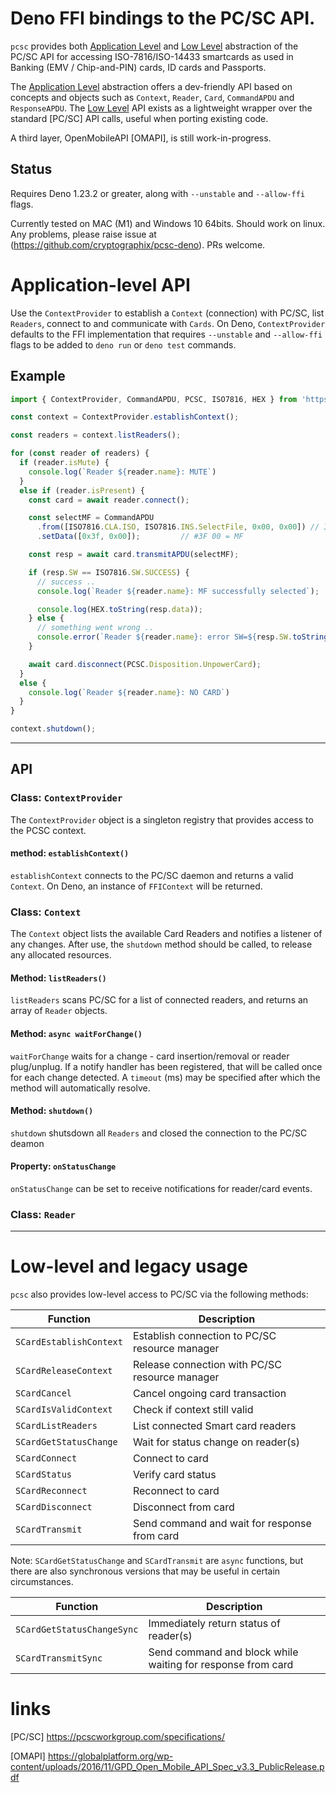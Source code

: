 # Deno FFI bindings to the PC/SC API. 

`pcsc` provides both [Application Level](#application-level-usage-example) and [Low Level](#low-level-and-legacy-usage) abstraction of the PC/SC API for accessing ISO-7816/ISO-14433 smartcards as used in Banking (EMV / Chip-and-PIN) cards, ID cards and Passports.

The [Application Level](#application-level-usage-example) abstraction offers a dev-friendly API based on concepts and objects such as `Context`, `Reader`, `Card`, `CommandAPDU` and `ResponseAPDU`. The [Low Level](#low-level-and-legacy-usage) API exists as a lightweight wrapper over the standard [PC/SC] API calls, useful when porting existing code.

A third layer, OpenMobileAPI [OMAPI], is still work-in-progress.

## Status
Requires Deno 1.23.2 or greater, along with `--unstable` and `--allow-ffi` flags.

Currently tested on MAC (M1) and Windows 10 64bits. Should work on linux.
Any problems, please raise issue at (https://github.com/cryptographix/pcsc-deno). PRs welcome.

# Application-level API
Use the `ContextProvider` to establish a `Context` (connection) with PC/SC, list `Readers`, connect to and communicate with `Cards`.
On Deno, `ContextProvider` defaults to the FFI implementation that requires `--unstable` and `--allow-ffi` flags to be added to `deno run` or `deno test` commands.

## Example
```typescript
import { ContextProvider, CommandAPDU, PCSC, ISO7816, HEX } from 'https://deno.land/x/pcsc/mod.ts';

const context = ContextProvider.establishContext();

const readers = context.listReaders();

for (const reader of readers) {
  if (reader.isMute) {
    console.log(`Reader ${reader.name}: MUTE`)
  }
  else if (reader.isPresent) {
    const card = await reader.connect();

    const selectMF = CommandAPDU
      .from([ISO7816.CLA.ISO, ISO7816.INS.SelectFile, 0x00, 0x00]) // ISO SELECT
      .setData([0x3f, 0x00]);         // #3F 00 = MF

    const resp = await card.transmitAPDU(selectMF);

    if (resp.SW == ISO7816.SW.SUCCESS) {
      // success ..
      console.log(`Reader ${reader.name}: MF successfully selected`);

      console.log(HEX.toString(resp.data));
    } else {
      // something went wrong .. 
      console.error(`Reader ${reader.name}: error SW=${resp.SW.toString(16)}`);
    }

    await card.disconnect(PCSC.Disposition.UnpowerCard);
  }
  else {
    console.log(`Reader ${reader.name}: NO CARD`)
  }
}

context.shutdown();
```

---
## API

### Class: `ContextProvider`
The `ContextProvider` object is a singleton registry that provides access to the PCSC context.

#### method: `establishContext()`
`establishContext` connects to the PC/SC daemon and returns a valid `Context`. On Deno, an instance of `FFIContext` will be returned.

### Class: `Context`
The `Context` object lists the available Card Readers and notifies a listener of any changes. After use, 
the `shutdown` method should be called, to release any allocated resources. 

#### Method: `listReaders()`
`listReaders` scans PC/SC for a list of connected readers, and returns an array of `Reader` objects.

#### Method: `async waitForChange()`
`waitForChange` waits for a change - card insertion/removal or reader plug/unplug. If a notify handler 
has been registered, that will be called once for each change detected. A `timeout` (ms) may be specified
after which the method will automatically resolve.

#### Method: `shutdown()`
`shutdown` shutsdown all `Readers` and closed the connection to the PC/SC deamon

#### Property: `onStatusChange`
`onStatusChange` can be set to receive notifications for reader/card events.

### Class: `Reader`

---
# Low-level and legacy usage
`pcsc` also provides low-level access to PC/SC via the following methods:

| Function                | Description |
| ----------------------- | ----------- |
| `SCardEstablishContext` | Establish connection to PC/SC resource manager |
| `SCardReleaseContext`   | Release connection with PC/SC resource manager |
| `SCardCancel`           | Cancel ongoing card transaction |
| `SCardIsValidContext`   | Check if context still valid |
| `SCardListReaders`      | List connected Smart card readers |
| `SCardGetStatusChange`  | Wait for status change on reader(s) |
| `SCardConnect`          | Connect to card |
| `SCardStatus`           | Verify card status |
| `SCardReconnect`        | Reconnect to card |
| `SCardDisconnect`       | Disconnect from card |
| `SCardTransmit`         | Send command and wait for response from card |

Note: `SCardGetStatusChange` and `SCardTransmit` are `async` functions, but there are also synchronous versions 
that may be useful in certain circumstances.

| Function                | Description |
| ----------------------- | ----------- |
| `SCardGetStatusChangeSync`  | Immediately return status of reader(s) |
| `SCardTransmitSync`         | Send command and block while waiting for response from card |

# links

[PC/SC] https://pcscworkgroup.com/specifications/

[OMAPI]
https://globalplatform.org/wp-content/uploads/2016/11/GPD_Open_Mobile_API_Spec_v3.3_PublicRelease.pdf
